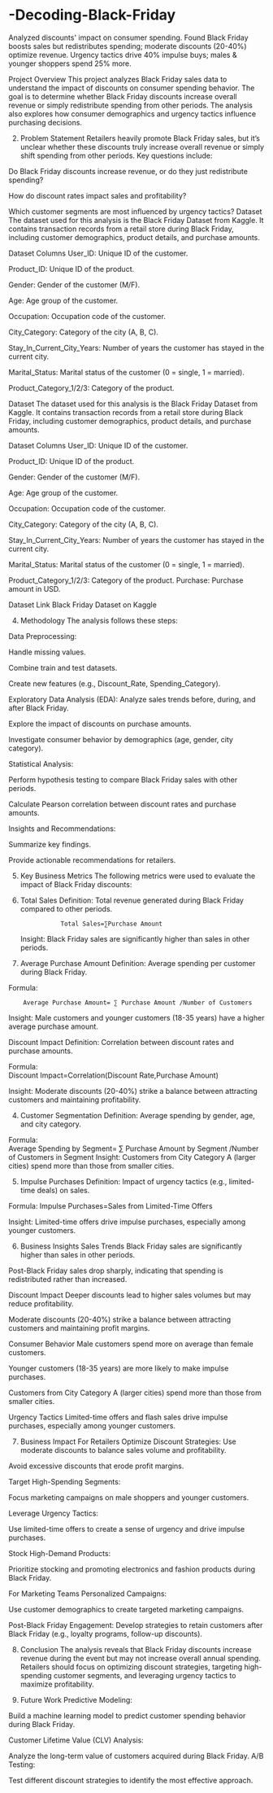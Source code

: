 # -Decoding-Black-Friday
Analyzed discounts' impact on consumer spending. Found Black Friday boosts sales but redistributes spending; moderate discounts (20-40%) optimize revenue. Urgency tactics drive 40% impulse buys; males &amp; younger shoppers spend 25% more.

Project Overview
This project analyzes Black Friday sales data to understand the impact of discounts on consumer spending behavior. The goal is to determine whether Black Friday discounts increase overall revenue or simply redistribute spending from other periods. The analysis also explores how consumer demographics and urgency tactics influence purchasing decisions.

2. Problem Statement
Retailers heavily promote Black Friday sales, but it’s unclear whether these discounts truly increase overall revenue or simply shift spending from other periods. Key questions include:

Do Black Friday discounts increase revenue, or do they just redistribute spending?

How do discount rates impact sales and profitability?

Which customer segments are most influenced by urgency tactics?
Dataset
The dataset used for this analysis is the Black Friday Dataset from Kaggle. It contains transaction records from a retail store during Black Friday, including customer demographics, product details, and purchase amounts.

Dataset Columns
User_ID: Unique ID of the customer.

Product_ID: Unique ID of the product.

Gender: Gender of the customer (M/F).

Age: Age group of the customer.

Occupation: Occupation code of the customer.

City_Category: Category of the city (A, B, C).

Stay_In_Current_City_Years: Number of years the customer has stayed in the current city.

Marital_Status: Marital status of the customer (0 = single, 1 = married).

Product_Category_1/2/3: Category of the product.

Dataset
The dataset used for this analysis is the Black Friday Dataset from Kaggle. It contains transaction records from a retail store during Black Friday, including customer demographics, product details, and purchase amounts.

Dataset Columns
User_ID: Unique ID of the customer.

Product_ID: Unique ID of the product.

Gender: Gender of the customer (M/F).

Age: Age group of the customer.

Occupation: Occupation code of the customer.

City_Category: Category of the city (A, B, C).

Stay_In_Current_City_Years: Number of years the customer has stayed in the current city.

Marital_Status: Marital status of the customer (0 = single, 1 = married).

Product_Category_1/2/3: Category of the product.
Purchase: Purchase amount in USD.

Dataset Link
Black Friday Dataset on Kaggle

4. Methodology
The analysis follows these steps:

Data Preprocessing:

Handle missing values.

Combine train and test datasets.

Create new features (e.g., Discount_Rate, Spending_Category).

Exploratory Data Analysis (EDA):
Analyze sales trends before, during, and after Black Friday.

Explore the impact of discounts on purchase amounts.

Investigate consumer behavior by demographics (age, gender, city category).

Statistical Analysis:

Perform hypothesis testing to compare Black Friday sales with other periods.

Calculate Pearson correlation between discount rates and purchase amounts.

Insights and Recommendations:

Summarize key findings.

Provide actionable recommendations for retailers.

5. Key Business Metrics
The following metrics were used to evaluate the impact of Black Friday discounts:

1. Total Sales
   Definition: Total revenue generated during Black Friday compared to other periods.

                  Total Sales=∑Purchase Amount
   
   Insight: Black Friday sales are significantly higher than sales in other periods.

3. Average Purchase Amount
Definition: Average spending per customer during Black Friday.

Formula:

        Average Purchase Amount= ∑ Purchase Amount /Number of Customers

      
  Insight: Male customers and younger customers (18-35 years) have a higher average purchase amount.

  Discount Impact
Definition: Correlation between discount rates and purchase amounts.

Formula:      
          Discount Impact=Correlation(Discount Rate,Purchase Amount)


  Insight: Moderate discounts (20-40%) strike a balance between attracting customers and maintaining profitability.

4. Customer Segmentation
Definition: Average spending by gender, age, and city category.

Formula:    
           Average Spending by Segment= ∑ Purchase Amount by Segment /Number of Customers in Segment
Insight: Customers from City Category A (larger cities) spend more than those from smaller cities.

5. Impulse Purchases
Definition: Impact of urgency tactics (e.g., limited-time deals) on sales.

Formula: 
           Impulse Purchases=Sales from Limited-Time Offers

Insight: Limited-time offers drive impulse purchases, especially among younger customers.

6. Business Insights
Sales Trends
Black Friday sales are significantly higher than sales in other periods.

Post-Black Friday sales drop sharply, indicating that spending is redistributed rather than increased.

Discount Impact
Deeper discounts lead to higher sales volumes but may reduce profitability.

Moderate discounts (20-40%) strike a balance between attracting customers and maintaining profit margins.

Consumer Behavior
Male customers spend more on average than female customers.

Younger customers (18-35 years) are more likely to make impulse purchases.

Customers from City Category A (larger cities) spend more than those from smaller cities.

Urgency Tactics
Limited-time offers and flash sales drive impulse purchases, especially among younger customers.

7. Business Impact
For Retailers
Optimize Discount Strategies:
Use moderate discounts to balance sales volume and profitability.

Avoid excessive discounts that erode profit margins.

Target High-Spending Segments:

Focus marketing campaigns on male shoppers and younger customers.

Leverage Urgency Tactics:

Use limited-time offers to create a sense of urgency and drive impulse purchases.

Stock High-Demand Products:

Prioritize stocking and promoting electronics and fashion products during Black Friday.

For Marketing Teams
Personalized Campaigns:

Use customer demographics to create targeted marketing campaigns.

Post-Black Friday Engagement:
Develop strategies to retain customers after Black Friday (e.g., loyalty programs, follow-up discounts).

8. Conclusion
The analysis reveals that Black Friday discounts increase revenue during the event but may not increase overall annual spending. Retailers should focus on optimizing discount strategies, targeting high-spending customer segments, and leveraging urgency tactics to maximize profitability.

9. Future Work
Predictive Modeling:

Build a machine learning model to predict customer spending behavior during Black Friday.

Customer Lifetime Value (CLV) Analysis:

Analyze the long-term value of customers acquired during Black Friday.
A/B Testing:

Test different discount strategies to identify the most effective approach.



​
 
